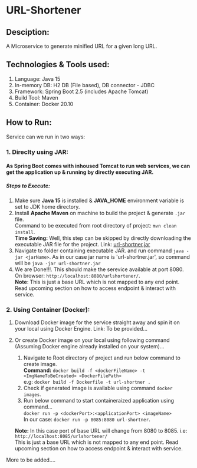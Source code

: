 # URL-Shortener
## Desciption:
A Microservice to generate minified URL for a given long URL.

## Technologies & Tools used:
1. Language: Java 15
2. In-memory DB: H2 DB (File based), DB connector - JDBC
3. Framework: Spring Boot 2.5 (includes Apache Tomcat)
4. Build Tool: Maven
5. Container: Docker 20.10

## How to Run:
Service can we run in two ways:
### 1. Direclty using JAR: 
#### As Spring Boot comes with inhoused Tomcat to run web services, we can get the application up & running by directly executing JAR.

##### Steps to Execute:
1. Make sure **Java 15** is installed & **JAVA_HOME** environment variable is set to JDK home directory.
2. Install **Apache Maven** on machine to build the project & generate `.jar` file. </br> Command to be executed from root directory of project: `mvn clean install`.</br>
  **Time Saving:** Well, this step can be skipped by directly downloading the executable JAR file for the project. Link: [url-shortner.jar](https://drive.google.com/file/d/1jaFXGfNLPdd7p96PTx9BA9Sgbf85dQfE/view?usp=sharing)
3. Navigate to folder containing executable JAR. and run command `java -jar <jarName>`. As in our case jar name is 'url-shortner.jar', so command will be `java -jar url-shortner.jar`
4. We are Done!!!. This should make the serevice available at port 8080. On browser: `http://localhost:8080/urlshortener/`. </br>
   **Note**: This is just a base URL which is not mapped to any end point. Read upcoming section on how to access endpoint & interact with service.


### 2. Using Container (Docker):
1. Download Docker image for the service straight away and spin it on your local using Docker Engine. Link: To be provided...
2. Or create Docker image on your local using following command (Assuming Docker engine already installed on your system)...
   1. Navigate to Root directory of project and run below command to create image.</br> **Command:** `docker build -f <dockerFileName> -t <ImgNameToBeCreated> <DockerFilePath>` </br>
      e.g: `docker build -f Dockerfile -t url-shortner .`
   3.  Check if generated image is available using command `docker images`.
   4.  Run below command to start containeraized application using command...</br> `docker run -p <dockerPort>:<applicationPort> <imageName>`</br>
      In our case: `docker run -p 8085:8080 url-shortner`.
      
      **Note:** In this case port of base URL will change from 8080 to 8085. i.e: `http://localhost:8085/urlshortener/`</br>
      This is just a base URL which is not mapped to any end point. Read upcoming section on how to access endpoint & interact with service.

More to be added....
